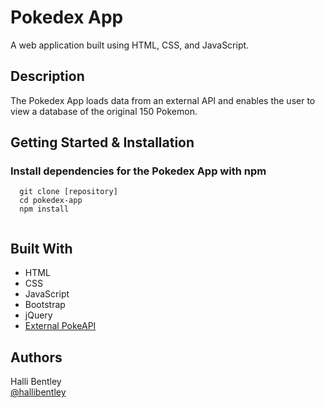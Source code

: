 # Pokedex App

A web application built using HTML, CSS, and JavaScript.

## Description

The Pokedex App loads data from an external API and enables the user to view a database of the original 150 Pokemon.

## Getting Started & Installation

### Install dependencies for the Pokedex App with npm

```
  git clone [repository]
  cd pokedex-app
  npm install
  
```

## Built With

* HTML
* CSS
* JavaScript
* Bootstrap
* jQuery
* [External PokeAPI](https://pokeapi.co/)


## Authors

Halli Bentley  
[@hallibentley](https://github.com/hallibentley)
